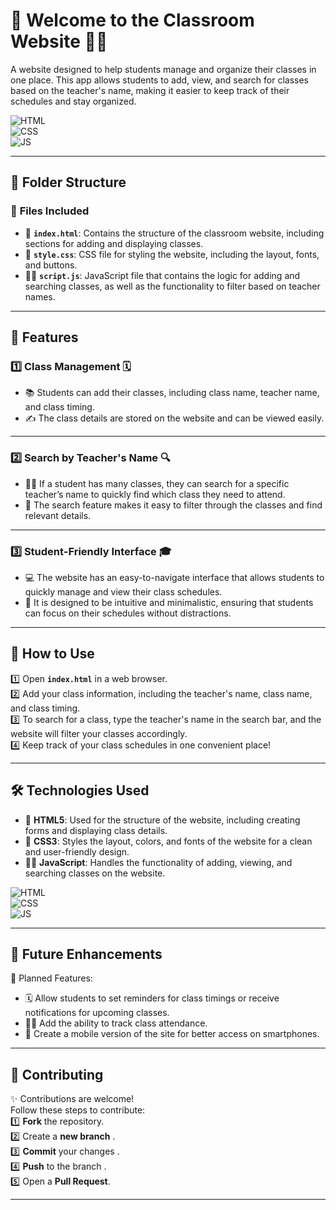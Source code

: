 # 🏫 Welcome to the Classroom Website 👩‍🏫

A website designed to help students manage and organize their classes in one place. This app allows students to add, view, and search for classes based on the teacher's name, making it easier to keep track of their schedules and stay organized.

![HTML](https://img.shields.io/badge/html5%20-%23E34F26.svg?&style=for-the-badge&logo=html5&logoColor=white)  
![CSS](https://img.shields.io/badge/css3%20-%231572B6.svg?&style=for-the-badge&logo=css3&logoColor=white)  
![JS](https://img.shields.io/badge/javascript%20-%23323330.svg?&style=for-the-badge&logo=javascript&logoColor=%23F7DF1E)  

---

## 📂 Folder Structure

### 🔸 **Files Included**
- 📄 **`index.html`**: Contains the structure of the classroom website, including sections for adding and displaying classes.
- 🎨 **`style.css`**: CSS file for styling the website, including the layout, fonts, and buttons.
- 🧑‍💻 **`script.js`**: JavaScript file that contains the logic for adding and searching classes, as well as the functionality to filter based on teacher names.

---

## 🌟 Features

### 1️⃣ **Class Management** 🗓️  
   - 📚 Students can add their classes, including class name, teacher name, and class timing.
   - ✍️ The class details are stored on the website and can be viewed easily.

---

### 2️⃣ **Search by Teacher's Name** 🔍  
   - 🧑‍🏫 If a student has many classes, they can search for a specific teacher’s name to quickly find which class they need to attend.
   - 🔎 The search feature makes it easy to filter through the classes and find relevant details.

---

### 3️⃣ **Student-Friendly Interface** 🎓  
   - 💻 The website has an easy-to-navigate interface that allows students to quickly manage and view their class schedules.
   - 🎨 It is designed to be intuitive and minimalistic, ensuring that students can focus on their schedules without distractions.

---

## 🚀 How to Use

1️⃣ Open **`index.html`** in a web browser.  
2️⃣ Add your class information, including the teacher's name, class name, and class timing.  
3️⃣ To search for a class, type the teacher's name in the search bar, and the website will filter your classes accordingly.  
4️⃣ Keep track of your class schedules in one convenient place!



---

## 🛠️ Technologies Used

- 📄 **HTML5**: Used for the structure of the website, including creating forms and displaying class details.  
- 🎨 **CSS3**: Styles the layout, colors, and fonts of the website for a clean and user-friendly design.  
- 🧑‍💻 **JavaScript**: Handles the functionality of adding, viewing, and searching classes on the website.

![HTML](https://img.shields.io/badge/html5%20-%23E34F26.svg?&style=for-the-badge&logo=html5&logoColor=white)  
![CSS](https://img.shields.io/badge/css3%20-%231572B6.svg?&style=for-the-badge&logo=css3&logoColor=white)  
![JS](https://img.shields.io/badge/javascript%20-%23323330.svg?&style=for-the-badge&logo=javascript&logoColor=%23F7DF1E)

---

## 🔮 Future Enhancements

📌 Planned Features:  
- 🗓️ Allow students to set reminders for class timings or receive notifications for upcoming classes.  
- 🧑‍🏫 Add the ability to track class attendance.  
- 📲 Create a mobile version of the site for better access on smartphones.

---

## 🤝 Contributing

✨ Contributions are welcome!  
Follow these steps to contribute:  
1️⃣ **Fork** the repository.  
2️⃣ Create a **new branch** .  
3️⃣ **Commit** your changes .  
4️⃣ **Push** to the branch .  
5️⃣ Open a **Pull Request**.

---

